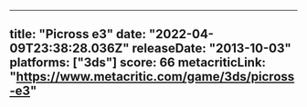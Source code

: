 
---
title: "Picross e3"
date: "2022-04-09T23:38:28.036Z"
releaseDate: "2013-10-03"
platforms: ["3ds"]
score: 66
metacriticLink: "https://www.metacritic.com/game/3ds/picross-e3"
---
